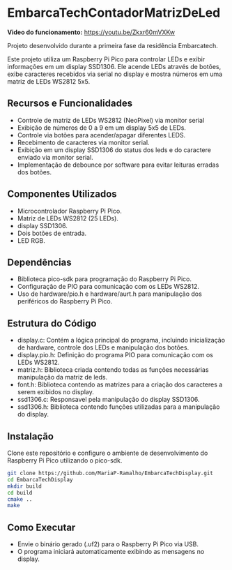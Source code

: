 # EmbarcaTechContadorMatrizDeLed

**Video do funcionamento:** https://youtu.be/Zkxr60mVXKw

Projeto desenvolvido durante a primeira fase da residência Embarcatech.

Este projeto utiliza um Raspberry Pi Pico para controlar LEDs e exibir informações em um display SSD1306. Ele acende LEDs através de botões, exibe caracteres recebidos via serial no display e mostra números em uma matriz de LEDs WS2812 5x5.

## Recursos e Funcionalidades

- Controle de matriz de LEDs WS2812 (NeoPixel) via monitor serial
- Exibição de números de 0 a 9 em um display 5x5 de LEDs.
- Controle via botões para acender/apagar diferentes LEDS.
- Recebimento de caracteres via monitor serial.
- Exibição em um display SSD1306 do status dos leds e do caractere enviado via monitor serial.
- Implementação de debounce por software para evitar leituras erradas dos botões.

## Componentes Utilizados
- Microcontrolador Raspberry Pi Pico.
- Matriz de LEDs WS2812 (25 LEDs).
- display SSD1306.
- Dois botões de entrada.
- LED RGB.

## Dependências
- Biblioteca pico-sdk para programação do Raspberry Pi Pico.
- Configuração de PIO para comunicação com os LEDs WS2812.
- Uso de hardware/pio.h e hardware/aurt.h para manipulação dos periféricos do Raspberry Pi Pico.

## Estrutura do Código
- display.c: Contém a lógica principal do programa, incluindo inicialização de hardware, controle dos LEDs e manipulação dos botões.
- display.pio.h: Definição do programa PIO para comunicação com os LEDs WS2812.
- matriz.h: Biblioteca criada contendo todas as funções necessárias manipulação da matriz de leds.
- font.h: Biblioteca contendo as matrizes para a criação dos caracteres a  serem exibidos no display.
- ssd1306.c: Responsavel pela manipulação do display SSD1306.
- ssd1306.h: Biblioteca contendo funções utilizadas para a manipulação do display.

## Instalação

Clone este repositório e configure o ambiente de desenvolvimento do Raspberry Pi Pico utilizando o pico-sdk.

```bash
git clone https://github.com/MariaP-Ramalho/EmbarcaTechDisplay.git
cd EmbarcaTechDisplay
mkdir build
cd build
cmake ..
make
```

## Como Executar

- Envie o binário gerado (.uf2) para o Raspberry Pi Pico via USB.
- O programa iniciará automaticamente exibindo as mensagens no display.
